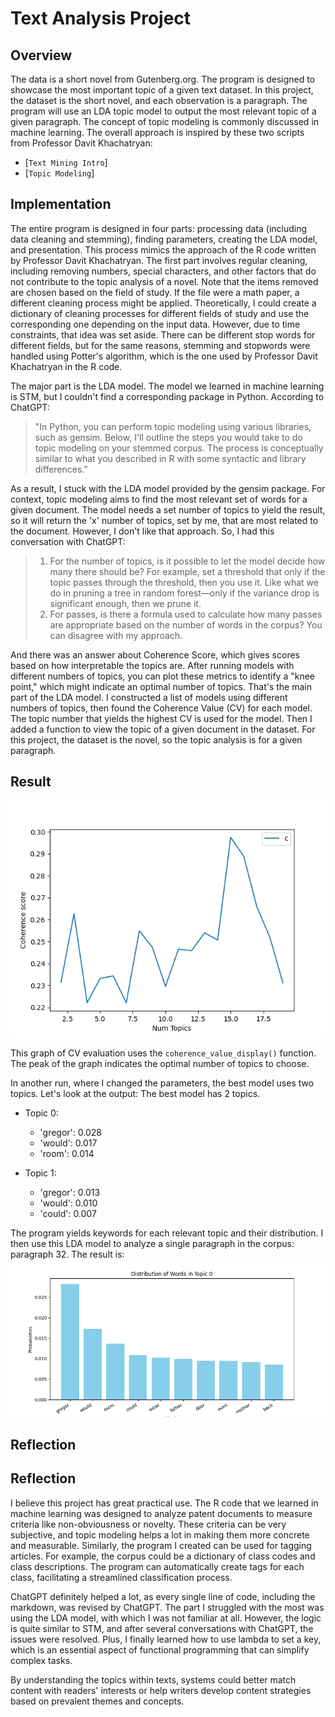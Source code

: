 # Text Analysis Project

## Overview

The data is a short novel from Gutenberg.org. The program is designed to showcase the most important topic of a given text dataset. In this project, the dataset is the short novel, and each observation is a paragraph. The program will use an LDA topic model to output the most relevant topic of a given paragraph. The concept of topic modeling is commonly discussed in machine learning. The overall approach is inspired by these two scripts from Professor Davit Khachatryan:
- [`Text Mining Intro`]
- [`Topic Modeling`]

## Implementation

The entire program is designed in four parts: processing data (including data cleaning and stemming), finding parameters, creating the LDA model, and presentation. This process mimics the approach of the R code written by Professor Davit Khachatryan. The first part involves regular cleaning, including removing numbers, special characters, and other factors that do not contribute to the topic analysis of a novel. Note that the items removed are chosen based on the field of study. If the file were a math paper, a different cleaning process might be applied. Theoretically, I could create a dictionary of cleaning processes for different fields of study and use the corresponding one depending on the input data. However, due to time constraints, that idea was set aside. There can be different stop words for different fields, but for the same reasons, stemming and stopwords were handled using Potter's algorithm, which is the one used by Professor Davit Khachatryan in the R code.

The major part is the LDA model. The model we learned in machine learning is STM, but I couldn't find a corresponding package in Python. According to ChatGPT:

> "In Python, you can perform topic modeling using various libraries, such as gensim. Below, I'll outline the steps you would take to do topic modeling on your stemmed corpus. The process is conceptually similar to what you described in R with some syntactic and library differences."

As a result, I stuck with the LDA model provided by the gensim package. For context, topic modeling aims to find the most relevant set of words for a given document. The model needs a set number of topics to yield the result, so it will return the 'x' number of topics, set by me, that are most related to the document. However, I don't like that approach. So, I had this conversation with ChatGPT:
> 1. For the number of topics, is it possible to let the model decide how many there should be? For example, set a threshold that only if the topic passes through the threshold, then you use it. Like what we do in pruning a tree in random forest—only if the variance drop is significant enough, then we prune it.
> 2. For passes, is there a formula used to calculate how many passes are appropriate based on the number of words in the corpus?
> You can disagree with my approach.

And there was an answer about Coherence Score, which gives scores based on how interpretable the topics are. After running models with different numbers of topics, you can plot these metrics to identify a "knee point," which might indicate an optimal number of topics. That's the main part of the LDA model. I constructed a list of models using different numbers of topics, then found the Coherence Value (CV) for each model. The topic number that yields the highest CV is used for the model. Then I added a function to view the topic of a given document in the dataset. For this project, the dataset is the novel, so the topic analysis is for a given paragraph.

## Result

![CV Evaluation Graph](images/best_cv.png)

This graph of CV evaluation uses the `coherence_value_display()` function. The peak of the graph indicates the optimal number of topics to choose.

In another run, where I changed the parameters, the best model uses two topics. Let's look at the output:
The best model has 2 topics.

- Topic 0:
  - 'gregor': 0.028
  - 'would': 0.017
  - 'room': 0.014

- Topic 1:
  - 'gregor': 0.013
  - 'would': 0.010
  - 'could': 0.007

The program yields keywords for each relevant topic and their distribution. I then use this LDA model to analyze a single paragraph in the corpus: paragraph 32. The result is:
![Text Clustering Figure](images/Figure_2.png)

## Reflection

## Reflection

I believe this project has great practical use. The R code that we learned in machine learning was designed to analyze patent documents to measure criteria like non-obviousness or novelty. These criteria can be very subjective, and topic modeling helps a lot in making them more concrete and measurable. Similarly, the program I created can be used for tagging articles. For example, the corpus could be a dictionary of class codes and class descriptions. The program can automatically create tags for each class, facilitating a streamlined classification process.

ChatGPT definitely helped a lot, as every single line of code, including the markdown, was revised by ChatGPT. The part I struggled with the most was using the LDA model, with which I was not familiar at all. However, the logic is quite similar to STM, and after several conversations with ChatGPT, the issues were resolved. Plus, I finally learned how to use lambda to set a key, which is an essential aspect of functional programming that can simplify complex tasks.

By understanding the topics within texts, systems could better match content with readers' interests or help writers develop content strategies based on prevalent themes and concepts.

